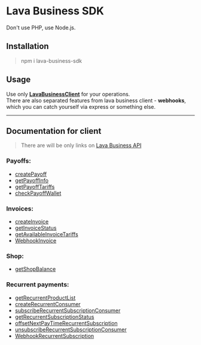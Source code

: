 # Lava Business SDK
Don't use PHP, use Node.js.
## Installation
> npm i lava-business-sdk
## Usage
Use only **[LavaBusinessClient](./src/client/LavaBusinessClient.ts)** for your operations.\
There are also separated features from lava business client - **webhooks**, which you can catch yourself via express or something else.

---
## Documentation for client
> There are will be only links on [Lava Business API](https://dev.lava.ru/)
### Payoffs:
* [createPayoff](https://dev.lava.ru/business-payoff-create)
* [getPayoffInfo](https://dev.lava.ru/business-payoff-info)
* [getPayoffTariffs](https://dev.lava.ru/business-payoff-tariffs)
* [checkPayoffWallet](https://dev.lava.ru/business-payoff-wallet-check)

### Invoices:
* [createInvoice](https://dev.lava.ru/api-invoice-create)
* [getInvoiceStatus](https://dev.lava.ru/api-invoice-status)
* [getAvailableInvoiceTariffs](https://dev.lava.ru/api-invoice-services)
* [WebhookInvoice](https://dev.lava.ru/business-webhook)

### Shop:
* [getShopBalance](https://dev.lava.ru/shop-balance)

### Recurrent payments:
* [getRecurrentProductList](https://dev.lava.ru/recurrent-payments-product-list)
* [createRecurrentConsumer](https://dev.lava.ru/recurrent-payments-create-subscriber)
* [subscribeRecurrentSubscriptionConsumer](https://dev.lava.ru/recurrent-payments-create-subscription)
* [getRecurrentSubscriptionStatus](https://dev.lava.ru/recurrent-payments-status)
* [offsetNextPayTimeRecurrentSubscription](https://dev.lava.ru/recurrent-payments-offset-paytime)
* [unsubscribeRecurrentSubscriptionConsumer](https://dev.lava.ru/recurrent-payments-unsubscribe)
* [WebhookRecurrentSubscription](https://dev.lava.ru/recurrent-payments-webhook)